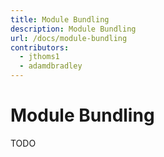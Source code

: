 ```yaml
---
title: Module Bundling
description: Module Bundling
url: /docs/module-bundling
contributors:
  - jthoms1
  - adamdbradley
---
```


# Module Bundling

TODO
